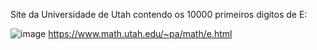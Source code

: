 Site da Universidade de Utah contendo os 10000 primeiros digitos de E:

![image](https://user-images.githubusercontent.com/16262291/202928529-b16389ba-c920-4418-82d5-c86fa83f91a8.png)
https://www.math.utah.edu/~pa/math/e.html

